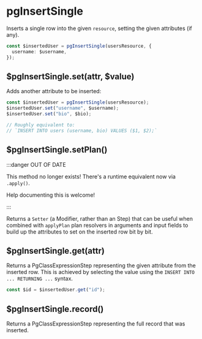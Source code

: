 # pgInsertSingle

Inserts a single row into the given `resource`, setting the given attributes (if any).

```ts
const $insertedUser = pgInsertSingle(usersResource, {
  username: $username,
});
```

## $pgInsertSingle.set(attr, $value)

Adds another attribute to be inserted:

```ts
const $insertedUser = pgInsertSingle(usersResource);
$insertedUser.set("username", $username);
$insertedUser.set("bio", $bio);

// Roughly equivalent to:
// `INSERT INTO users (username, bio) VALUES ($1, $2);`
```

## $pgInsertSingle.setPlan()

:::danger OUT OF DATE

This method no longer exists! There's a runtime equivalent now via `.apply()`.

Help documenting this is welcome!

:::

<!-- TODO: I think the explanation below still needs a bit of an update -->

Returns a `Setter` (a Modifier, rather than an Step)
that can be useful when combined with `applyPlan` plan resolvers in arguments
and input fields to build up the attributes to set on the inserted row bit by
bit.

## $pgInsertSingle.get(attr)

Returns a PgClassExpressionStep representing the given attribute from the
inserted row. This is achieved by selecting the value using the
`INSERT INTO ... RETURNING ...` syntax.

```ts
const $id = $insertedUser.get("id");
```

## $pgInsertSingle.record()

Returns a PgClassExpressionStep representing the full record that was inserted.
